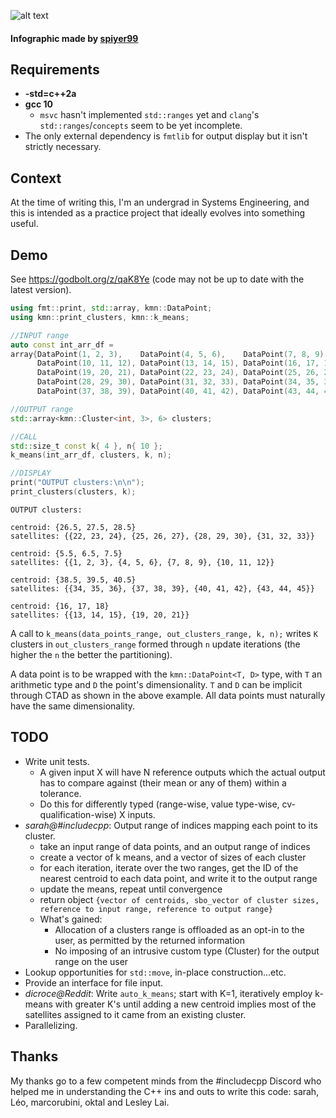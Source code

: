![alt text](https://i.imgur.com/RBXzdQ8.png)
#### Infographic made by [spiyer99](https://github.com/spiyer99)
## Requirements
- **-std=c++2a**
- **gcc 10**
    - `msvc` hasn't implemented `std::ranges` yet and `clang`'s `std::ranges`/`concepts` seem to be yet incomplete.
- The only external dependency is `fmtlib` for output display but it isn't strictly necessary.

## Context
At the time of writing this, I'm an undergrad in Systems Engineering, and this is intended as a practice project that ideally evolves into something useful.

## Demo
See https://godbolt.org/z/qaK8Ye (code may not be up to date with the latest version).

```cpp
using fmt::print, std::array, kmn::DataPoint;
using kmn::print_clusters, kmn::k_means;

//INPUT range
auto const int_arr_df =
array{DataPoint(1, 2, 3),    DataPoint(4, 5, 6),    DataPoint(7, 8, 9),
      DataPoint(10, 11, 12), DataPoint(13, 14, 15), DataPoint(16, 17, 18),
      DataPoint(19, 20, 21), DataPoint(22, 23, 24), DataPoint(25, 26, 27),
      DataPoint(28, 29, 30), DataPoint(31, 32, 33), DataPoint(34, 35, 36),
      DataPoint(37, 38, 39), DataPoint(40, 41, 42), DataPoint(43, 44, 45)};

//OUTPUT range
std::array<kmn::Cluster<int, 3>, 6> clusters;

//CALL
std::size_t const k{ 4 }, n{ 10 };
k_means(int_arr_df, clusters, k, n);

//DISPLAY
print("OUTPUT clusters:\n\n");
print_clusters(clusters, k);
```
```
OUTPUT clusters:

centroid: {26.5, 27.5, 28.5}
satellites: {{22, 23, 24}, {25, 26, 27}, {28, 29, 30}, {31, 32, 33}}

centroid: {5.5, 6.5, 7.5}
satellites: {{1, 2, 3}, {4, 5, 6}, {7, 8, 9}, {10, 11, 12}}

centroid: {38.5, 39.5, 40.5}
satellites: {{34, 35, 36}, {37, 38, 39}, {40, 41, 42}, {43, 44, 45}}

centroid: {16, 17, 18}
satellites: {{13, 14, 15}, {19, 20, 21}}
```
A call to `k_means(data_points_range, out_clusters_range, k, n);` writes `K` clusters in `out_clusters_range` formed through `n` update iterations (the higher the `n` the better the partitioning).

A data point is to be wrapped with the `kmn::DataPoint<T, D>` type, with `T` an arithmetic type and `D` the point's dimensionality. `T` and `D` can be implicit through CTAD as shown in the above example. All data points must naturally have the same dimensionality.

## TODO
- Write unit tests.
    - A given input X will have N reference outputs which the actual output has to compare against (their mean or any of them) within a tolerance.
    - Do this for differently typed (range-wise, value type-wise, cv-qualification-wise) X inputs.
- *sarah@#includecpp*: Output range of indices mapping each point to its cluster.
    - take an input range of data points, and an output range of indices
    - create a vector of k means, and a vector of sizes of each cluster
    - for each iteration, iterate over the two ranges, get the ID of the nearest centroid to each data point, and write it to the output range
    - update the means, repeat until convergence
    - return object `{vector of centroids, sbo_vector of cluster sizes, reference to input range, reference to output range}`
    - What's gained:
        - Allocation of a clusters range is offloaded as an opt-in to the user, as permitted by the returned information
        - No imposing of an intrusive custom type (Cluster) for the output range on the user
- Lookup opportunities for `std::move`, in-place construction...etc.
- Provide an interface for file input.
- *dicroce@Reddit*: Write `auto_k_means`; start with K=1, iteratively employ k-means with greater K's until adding a new centroid implies most of the satellites assigned to it came from an existing cluster.
- Parallelizing.

## Thanks
My thanks go to a few competent minds from the #includecpp Discord who helped me in understanding the C++ ins and outs to write this code: sarah, Léo, marcorubini, oktal and Lesley Lai.
